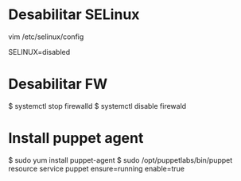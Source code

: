 # Desabilitar SELinux
vim /etc/selinux/config

SELINUX=disabled

# Desabilitar FW

$ systemctl stop firewalld
$ systemctl disable firewald

# Install puppet agent

$ sudo yum install puppet-agent
$ sudo /opt/puppetlabs/bin/puppet resource service puppet ensure=running enable=true

